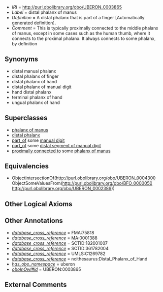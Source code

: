  * *IRI* = http://purl.obolibrary.org/obo/UBERON_0003865
 * *Label* = distal phalanx of manus
 * *Definition* = A distal phalanx that is part of a finger [Automatically generated definition].
 * *Comment* = This is typically proximally connected to the middle phalanx of manus, except in some cases such as the human thumb, where it connects to the proximal phalanx. It always connects to some phalanx, by definition

## Synonyms

 * distal manual phalanx
 * distal phalanx of finger
 * distal phalanx of hand
 * distal phalanx of manual digit
 * hand distal phalanx
 * terminal phalanx of hand
 * ungual phalanx of hand

## Superclasses

 * [phalanx of manus](../../UBERON/36/UBERON_0001436.md)
 * [distal phalanx](../../UBERON/00/UBERON_0004300.md)
 * [part_of](../../BFO/50/BFO_0000050.md) some [manual digit](../../UBERON/89/UBERON_0002389.md)
 * [part_of](../../BFO/50/BFO_0000050.md) some [distal segment of manual digit](../../UBERON/52/UBERON_0009552.md)
 * [proximally connected to](../../core#proximally/to/core#proximally_connected_to.md) some [phalanx of manus](../../UBERON/36/UBERON_0001436.md)

## Equivalencies

 * ObjectIntersectionOf(<http://purl.obolibrary.org/obo/UBERON_0004300> ObjectSomeValuesFrom(<http://purl.obolibrary.org/obo/BFO_0000050> <http://purl.obolibrary.org/obo/UBERON_0002389>))

## Other Logical Axioms


## Other Annotations

 * *[database_cross_reference](../../ef/oboInOwl#hasDbXref.md)* = FMA:75818
 * *[database_cross_reference](../../ef/oboInOwl#hasDbXref.md)* = MA:0001388
 * *[database_cross_reference](../../ef/oboInOwl#hasDbXref.md)* = SCTID:182001007
 * *[database_cross_reference](../../ef/oboInOwl#hasDbXref.md)* = SCTID:361782004
 * *[database_cross_reference](../../ef/oboInOwl#hasDbXref.md)* = UMLS:C1269782
 * *[database_cross_reference](../../ef/oboInOwl#hasDbXref.md)* = ncithesaurus:Distal_Phalanx_of_Hand
 * *[has_obo_namespace](../../ce/oboInOwl#hasOBONamespace.md)* = uberon
 * *[oboInOwl#id](../../id/oboInOwl#id.md)* = UBERON:0003865

## External Comments

